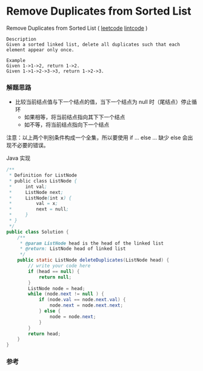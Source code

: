 #  Remove Duplicates from Sorted List

 Remove Duplicates from Sorted List ( [leetcode]() [lintcode](http://www.lintcode.com/en/problem/remove-duplicates-from-sorted-list/) )

```
Description
Given a sorted linked list, delete all duplicates such that each element appear only once.

Example
Given 1->1->2, return 1->2.
Given 1->1->2->3->3, return 1->2->3.
```



### 解题思路

- 比较当前结点值与下一个结点的值，当下一个结点为 null 时（尾结点）停止循环
  - 如果相等，将当前结点指向其下下一个结点
  - 如不等，将当前结点指向下一个结点

注意：以上两个判别条件构成一个全集，所以要使用 if … else … 缺少 else 会出现不必要的错误。

Java 实现

```java
/**
 * Definition for ListNode
 * public class ListNode {
 *     int val;
 *     ListNode next;
 *     ListNode(int x) {
 *         val = x;
 *         next = null;
 *     }
 * }
 */
public class Solution {
    /**
     * @param ListNode head is the head of the linked list
     * @return: ListNode head of linked list
     */
    public static ListNode deleteDuplicates(ListNode head) { 
        // write your code here
        if (head == null) {
            return null;
        }
        ListNode node = head;
        while (node.next != null ) {
            if (node.val == node.next.val) {
                node.next = node.next.next;
            } else {
                node = node.next;    
            }
        }
        return head;
    }  
}
```



### 参考











